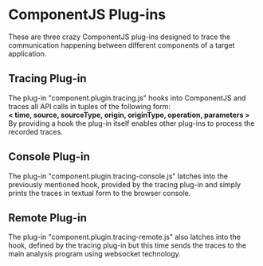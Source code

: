 # ComponentJS Plug-ins

These are three crazy ComponentJS plug-ins designed to trace the
communication happening between different components of a target
application.

## Tracing Plug-in

The plug-in "component.plugin.tracing.js" hooks into ComponentJS
and traces all API calls in tuples of the following form:  
**< time, source, sourceType, origin, originType, operation, parameters >**  
By providing a hook the plug-in itself enables other plug-ins
to process the recorded traces.

## Console Plug-in

The plug-in "component.plugin.tracing-console.js" latches into the
previously mentioned hook, provided by the tracing plug-in and
simply prints the traces in textual form to the browser console.

## Remote Plug-in

The plug-in "component.plugin.tracing-remote.js" also latches
into the hook, defined by the tracing plug-in but this time sends
the traces to the main analysis program using websocket technology.